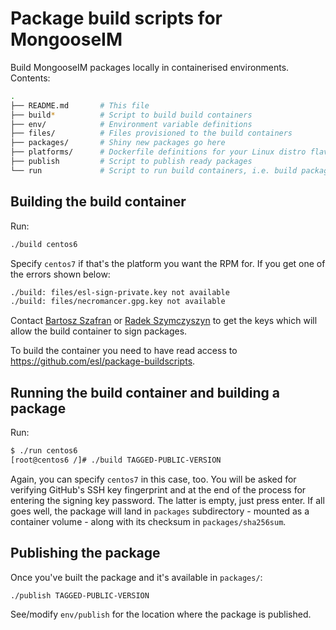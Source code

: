 # Package build scripts for MongooseIM

Build MongooseIM packages locally in containerised environments.
Contents:

```sh
.
├── README.md       # This file
├── build*          # Script to build build containers
├── env/            # Environment variable definitions
├── files/          # Files provisioned to the build containers
├── packages/       # Shiny new packages go here
├── platforms/      # Dockerfile definitions for your Linux distro flavor
├── publish         # Script to publish ready packages
└── run             # Script to run build containers, i.e. build packages
```


## Building the build container

Run:

```sh
./build centos6
```

Specify `centos7` if that's the platform you want the RPM for.
If you get one of the errors shown below:

```sh
./build: files/esl-sign-private.key not available
./build: files/necromancer.gpg.key not available
```

Contact [Bartosz Szafran][email:bartek]
or [Radek Szymczyszyn][email:radek] to get the keys which will allow
the build container to sign packages.

To build the container you need to have read access to
https://github.com/esl/package-buildscripts.

[email:bartek]: mailto:bartosz.szafran@erlang-solutions.com
[email:radek]: mailto:radoslaw.szymczyszyn@erlang-solutions.com


## Running the build container and building a package

Run:

```sh
$ ./run centos6
[root@centos6 /]# ./build TAGGED-PUBLIC-VERSION
```

Again, you can specify `centos7` in this case, too.
You will be asked for verifying GitHub's SSH key fingerprint
and at the end of the process for entering the signing key password.
The latter is empty, just press enter.
If all goes well, the package will land in `packages`
subdirectory - mounted as a container volume - along with its checksum
in `packages/sha256sum`.


## Publishing the package

Once you've built the package and it's available in `packages/`:

```
./publish TAGGED-PUBLIC-VERSION
```

See/modify `env/publish` for the location where the package is published.

